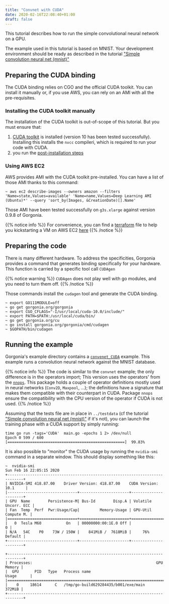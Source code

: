 ```yaml
---
title: "Convnet with CUDA"
date: 2020-02-16T22:08:40+01:00
draft: false
---
```


This tutorial describes how to run the simple convolutional neural network on a GPU.

The example used in this tutorial is based on MNIST. Your development environment should be ready as described in the tutorial ["Simple convolution neural net (mnist)"](/tutorials/mnist/)

## Preparing the CUDA binding

The CUDA binding relies on CGO and the official CUDA toolkit. You can install it manually or, if you use AWS, you can rely on an AMI with all the pre-requisites.

### Installing the CUDA toolkit manually

The installation of the CUDA toolkit is out-of-scope of this tutorial. But you must ensure that:

1. [CUDA toolkit](https://developer.nvidia.com/CUDA-toolkit) is installed (version 10 has been tested successfully). Installing this installs the `nvcc` compileri, which is required to run your code with CUDA.
2. you run the [post-installation steps](http://docs.nvidia.com/CUDA/CUDA-installation-guide-linux/index.html#post-installation-actions)

### Using AWS EC2

AWS provides AMI with the CUDA toolkit pre-installed. 
You can have a list of those AMI thanks to this command:

```shell
~ aws ec2 describe-images --owners amazon --filters 'Name=state,Values=available' 'Name=name,Values=Deep Learning AMI (Ubuntu)*' --query 'sort_by(Images, &CreationDate)[].Name'
```

Those AMI have been tested successfully on `g3s.xlarge` against version 0.9.8 of Gorgonia.

{{% notice info %}}
For convenience, you can find a [terraform](terraform.io) file to help you kickstarting a VM on AWS EC2 [here](https://github.com/gorgonia/dev/tree/master/infrastructure/aws/gpu) 
{{% /notice %}}

## Preparing the code

There is many different hardware. To address the specificities, Gorgonia provides a command that generates binding specifically for your hardware. This function is carried by a specific tool call `CUDAgen`

{{% notice warning %}}
`CUDAgen` does not play well with go modules, and you need to turn them off.
{{% /notice %}}

Those commands install the `cudagen` tool and generate the CUDA binding.
```shell
~ export GO111MODULE=off
~ go get gorgonia.org/gorgonia
~ export CGO_CFLAGS="-I/usr/local/cuda-10.0/include/"
~ export PATH=$PATH:/usr/local/cuda/bin/
~ go get gorgonia.org/cu
~ go install gorgonia.org/gorgonia/cmd/cudagen
~ $GOPATH/bin/cudagen
```

## Running the example

Gorgonia's example directory contains a [`convenet_CUDA`](https://github.com/gorgonia/gorgonia/tree/master/examples/convnet_cuda) example.
This example runs a convolution neural network against the MNIST database.

{{% notice info %}}
The code is similar to the `convnet` example; the only difference is in the operators import; 
This version uses the operators' from the [`nnops`](https://github.com/gorgonia/gorgonia/tree/master/ops/nn). This package holds a couple of operator definitions mostly used in neural networks (`Conv2D`, `Maxpool`, ...); the definitions have a signature that makes them compatible with their counterpart in CUDA. Package `nnops` ensure the compatibility with the CPU version of the operator if CUDA is not used.
{{% /notice %}}

Assuming that the tests file are in place in `../testdata` (cf the tutorial ["Simple convolution neural net (mnist)"](/tutorials/mnist/) if it's not), you can launch the training phase with a CUDA support by simply running:

```text
time go run -tags='CUDA'  main.go -epochs 1 2> /dev/null
Epoch 0 599 / 600 [====================================================]  99.83%
```

It is also possible to "monitor" the CUDA usage by running the `nvidia-smi` command in a separate window.
This should display something like this:

```text
~  nvidia-smi
Sun Feb 16 22:05:15 2020
+-----------------------------------------------------------------------------+
| NVIDIA-SMI 418.87.00    Driver Version: 418.87.00    CUDA Version: 10.1     |
|-------------------------------+----------------------+----------------------+
| GPU  Name        Persistence-M| Bus-Id        Disp.A | Volatile Uncorr. ECC |
| Fan  Temp  Perf  Pwr:Usage/Cap|         Memory-Usage | GPU-Util  Compute M. |
|===============================+======================+======================|
|   0  Tesla M60           On   | 00000000:00:1E.0 Off |                    0 |
| N/A   54C    P0    73W / 150W |    841MiB /  7618MiB |     76%      Default |
+-------------------------------+----------------------+----------------------+

+-----------------------------------------------------------------------------+
| Processes:                                                       GPU Memory |
|  GPU       PID   Type   Process name                             Usage      |
|=============================================================================|
|    0     18614      C   /tmp/go-build629284435/b001/exe/main         372MiB |
+-----------------------------------------------------------------------------+
```
